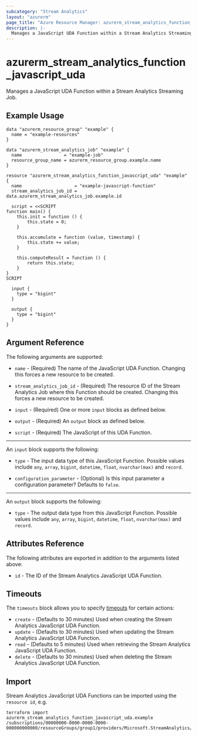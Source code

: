 ```yaml
---
subcategory: "Stream Analytics"
layout: "azurerm"
page_title: "Azure Resource Manager: azurerm_stream_analytics_function_javascript_uda"
description: |-
  Manages a JavaScript UDA Function within a Stream Analytics Streaming Job.
---
```


# azurerm_stream_analytics_function_javascript_uda

Manages a JavaScript UDA Function within a Stream Analytics Streaming Job.

## Example Usage

```hcl
data "azurerm_resource_group" "example" {
  name = "example-resources"
}

data "azurerm_stream_analytics_job" "example" {
  name                = "example-job"
  resource_group_name = azurerm_resource_group.example.name
}

resource "azurerm_stream_analytics_function_javascript_uda" "example" {
  name                    = "example-javascript-function"
  stream_analytics_job_id = data.azurerm_stream_analytics_job.example.id

  script = <<SCRIPT
function main() {
    this.init = function () {
        this.state = 0;
    }

    this.accumulate = function (value, timestamp) {
        this.state += value;
    }

    this.computeResult = function () {
        return this.state;
    }
}
SCRIPT

  input {
    type = "bigint"
  }

  output {
    type = "bigint"
  }
}
```

## Argument Reference

The following arguments are supported:

* `name` - (Required) The name of the JavaScript UDA Function. Changing this forces a new resource to be created.

* `stream_analytics_job_id` - (Required) The resource ID of the Stream Analytics Job where this Function should be created. Changing this forces a new resource to be created.

* `input` - (Required) One or more `input` blocks as defined below.

* `output` - (Required) An `output` block as defined below.

* `script` - (Required) The JavaScript of this UDA Function.

---

An `input` block supports the following:

* `type` - The input data type of this JavaScript Function. Possible values include `any`, `array`, `bigint`, `datetime`, `float`, `nvarchar(max)` and `record`.

* `configuration_parameter` - (Optional) Is this input parameter a configuration parameter? Defaults to `false`.

---

An `output` block supports the following:

* `type` - The output data type from this JavaScript Function. Possible values include `any`, `array`, `bigint`, `datetime`, `float`, `nvarchar(max)` and `record`.

## Attributes Reference

The following attributes are exported in addition to the arguments listed above:

* `id` - The ID of the Stream Analytics JavaScript UDA Function.

## Timeouts

The `timeouts` block allows you to specify [timeouts](https://www.terraform.io/docs/configuration/resources.html#timeouts) for certain actions:

* `create` - (Defaults to 30 minutes) Used when creating the Stream Analytics JavaScript UDA Function.
* `update` - (Defaults to 30 minutes) Used when updating the Stream Analytics JavaScript UDA Function.
* `read` - (Defaults to 5 minutes) Used when retrieving the Stream Analytics JavaScript UDA Function.
* `delete` - (Defaults to 30 minutes) Used when deleting the Stream Analytics JavaScript UDA Function.

## Import

Stream Analytics JavaScript UDA Functions can be imported using the `resource id`, e.g.

```shell
terraform import azurerm_stream_analytics_function_javascript_uda.example /subscriptions/00000000-0000-0000-0000-000000000000/resourceGroups/group1/providers/Microsoft.StreamAnalytics/streamingjobs/job1/functions/func1
```
